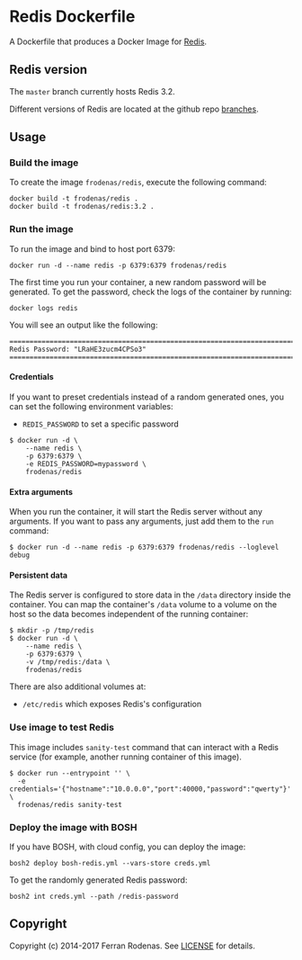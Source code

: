 # Redis Dockerfile

A Dockerfile that produces a Docker Image for [Redis](http://redis.io/).

## Redis version

The `master` branch currently hosts Redis 3.2.

Different versions of Redis are located at the github repo [branches](https://github.com/frodenas/docker-redis/branches).

## Usage

### Build the image

To create the image `frodenas/redis`, execute the following command:

```
docker build -t frodenas/redis .
docker build -t frodenas/redis:3.2 .
```

### Run the image

To run the image and bind to host port 6379:

```
docker run -d --name redis -p 6379:6379 frodenas/redis
```

The first time you run your container, a new random password will be generated. To get the password,
check the logs of the container by running:

```
docker logs redis
```

You will see an output like the following:

```
========================================================================
Redis Password: "LRaHE3zucm4CPSo3"
========================================================================
```

#### Credentials

If you want to preset credentials instead of a random generated ones, you can set the following environment variables:

* `REDIS_PASSWORD` to set a specific password

```
$ docker run -d \
    --name redis \
    -p 6379:6379 \
    -e REDIS_PASSWORD=mypassword \
    frodenas/redis
```

#### Extra arguments

When you run the container, it will start the Redis server without any arguments. If you want to pass any arguments,
just add them to the `run` command:

```
$ docker run -d --name redis -p 6379:6379 frodenas/redis --loglevel debug
```

#### Persistent data

The Redis server is configured to store data in the `/data` directory inside the container. You can map the
container's `/data` volume to a volume on the host so the data becomes independent of the running container:

```
$ mkdir -p /tmp/redis
$ docker run -d \
    --name redis \
    -p 6379:6379 \
    -v /tmp/redis:/data \
    frodenas/redis
```

There are also additional volumes at:

* `/etc/redis` which exposes Redis's configuration

### Use image to test Redis

This image includes `sanity-test` command that can interact with a Redis service (for example, another running container of this image).

```
$ docker run --entrypoint '' \
  -e credentials='{"hostname":"10.0.0.0","port":40000,"password":"qwerty"}' \
  frodenas/redis sanity-test
```

### Deploy the image with BOSH

If you have BOSH, with cloud config, you can deploy the image:

```
bosh2 deploy bosh-redis.yml --vars-store creds.yml
```

To get the randomly generated Redis password:

```
bosh2 int creds.yml --path /redis-password
```

## Copyright

Copyright (c) 2014-2017 Ferran Rodenas. See [LICENSE](https://github.com/frodenas/docker-redis/blob/master/LICENSE) for details.

